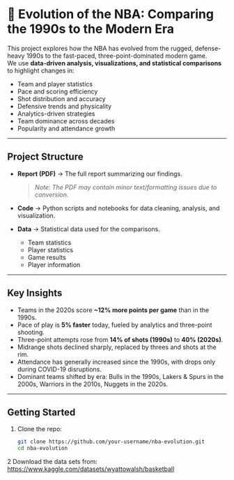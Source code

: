 # 🏀 Evolution of the NBA: Comparing the 1990s to the Modern Era  

This project explores how the NBA has evolved from the rugged, defense-heavy 1990s to the fast-paced, three-point-dominated modern game.  
We use **data-driven analysis, visualizations, and statistical comparisons** to highlight changes in:  

- Team and player statistics  
- Pace and scoring efficiency  
- Shot distribution and accuracy  
- Defensive trends and physicality  
- Analytics-driven strategies  
- Team dominance across decades  
- Popularity and attendance growth  

---

## Project Structure  

- **Report (PDF)** → The full report summarizing our findings.  
  > *Note: The PDF may contain minor text/formatting issues due to conversion.*  

- **Code** → Python scripts and notebooks for data cleaning, analysis, and visualization.  

- **Data** → Statistical data used for the comparisons.  
  - Team statistics  
  - Player statistics  
  - Game results  
  - Player information  

---

## Key Insights  

- Teams in the 2020s score **~12% more points per game** than in the 1990s.  
- Pace of play is **5% faster** today, fueled by analytics and three-point shooting.  
- Three-point attempts rose from **14% of shots (1990s)** to **40% (2020s)**.  
- Midrange shots declined sharply, replaced by threes and shots at the rim.  
- Attendance has generally increased since the 1990s, with drops only during COVID-19 disruptions.  
- Dominant teams shifted by era: Bulls in the 1990s, Lakers & Spurs in the 2000s, Warriors in the 2010s, Nuggets in the 2020s.  

---

## Getting Started  

1. Clone the repo:  
   ```bash
   git clone https://github.com/your-username/nba-evolution.git
   cd nba-evolution
2 Download the data sets from: https://www.kaggle.com/datasets/wyattowalsh/basketball
